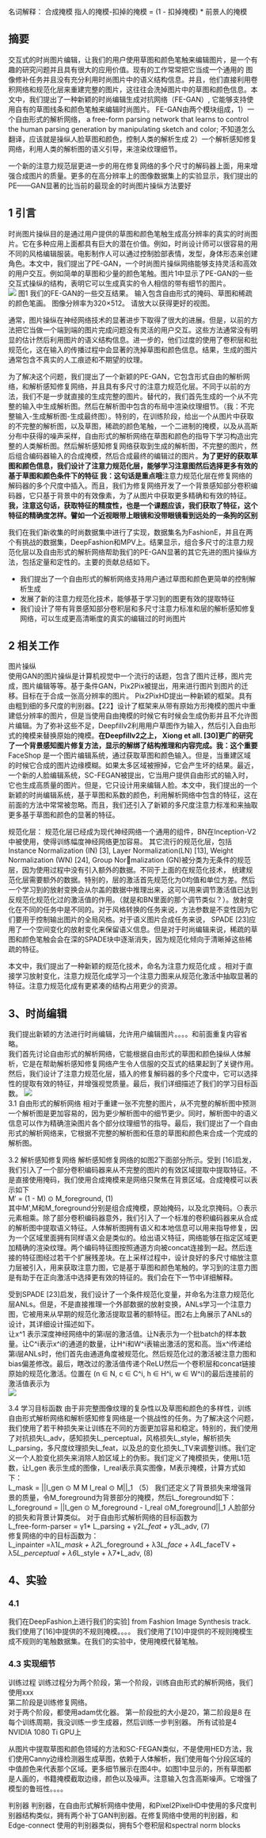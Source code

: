 名词解释：
合成掩模 指人的掩模-扣掉的掩模 = (1 - 扣掉掩模) * 前景人的掩模
## 摘要
交互式的时尚图片编辑，让我们的用户使用草图和颜色笔触来编辑图片，是一个有趣的研究问题并且具有很大的应用价值。现有的工作常常把它当成一个通用的 图像修补任务并且没有充分利用时尚图片中的语义结构信息。并且，他们直接利用卷积网络和规范化层来重建完整的图片，这往往会洗掉图片中的草图和颜色信息。本文中，我们提出了一种新颖的时尚编辑生成对抗网络（FE-GAN）, 它能够支持使用自有的草图线条和颜色笔触来编辑时尚图片。 FE-GAN由两个模块组成，1）一个自由形式的解析网络， a free-form parsing network that learns to control the human parsing generation by manipulating sketch and color; 不知道怎么翻译，应该就是操纵人脸草图和颜色，控制人类的解析生成
2）一个解析感知修复网络，利用人类的解析图的语义引导，来渲染纹理细节。

一个新的注意力规范层更进一步的用在修复网络的多个尺寸的解码器上面，用来增强合成图片的质量。更多的在高分辨率上的图像数据集上的实验显示，我们提出的PE——GAN显著的比当前的最现金的时尚图片操纵方法要好

## 1 引言

时尚图片操纵目的是通过用户提供的草图和颜色笔触生成高分辨率的真实的时尚图片。它在多种应用上面都具有巨大的潜在价值。例如，时尚设计师可以很容易的用不同的风格编辑服装。电影制作人可以通过控制脸部表情，发型，身体形态来创建角色。本文中，我们提出了PE-GAN，一个时尚图片操纵网络能够支持灵活和高效的用户交互。例如简单的草图和少量的颜色笔触。图片1中显示了PE-GAN的一些交互式操纵的结构，表明它可以生成真实的令人相信的带有细节的图片。    
![](.服饰造型编辑-PE-GAN-论文笔记_images/57e61421.png)
图1 我们的FE-GAN的一些交互结果。 输入包含自由形式的掩码、草图和稀疏的颜色笔画。 图像分辨率为320×512。 请放大以获得更好的视图。  

通常，图片操纵在神经网络技术的显著进步下取得了很大的进展。但是，以前的方法把它当做一个端到端的图片完成问题没有灵活的用户交互。这些方法通常没有明显的估计然后利用图片的语义结构信息。进一步的，他们过度的使用了卷积层和批规范化，这在输入的传播过程中会显著的洗掉草图和颜色信息。结果，生成的图片通常包含不真实的人工痕迹和不期望的纹理。  

为了解决这个问题，我们提出了一个新颖的PE-GAN，它包含形式自由的解析网络，和解析感知修复网络，并且具有多尺寸的注意力规范化层。不同于以前的方法，我们不是一步就直接的生成完整的图片。替代的，我们首先生成的一个从不完整的输入中生成解析图。然后在解析图中包含的布局中渲染纹理细节。（我：不完整输入-生成解析图-生成最终图）。特别的，在训练阶段，给出一个从图片中获取的不完整的解析图，以及草图，稀疏的颜色笔触，一个二进制的掩模，以及从高斯分布中获得的噪声采样，自由形式的解析网络在草图和颜色的指导下学习构造出完整的人类解析图。然后解析感知修复网络获取到生成的解析图，不完整的图片，然后组合编码器输入的合成掩模，然后合成最终的编辑过的图片。**为了更好的获取草图和颜色信息，我们设计了注意力规范化层，能够学习注意图然后选择更多有效的基于草图和颜色条件下的特征 我：这句话是重点哦**注意力规范化层在修复网络的解码器的多个尺度中插入。而且，我们为修复网络开发了一个背景感知部分卷积编码器，它只基于背景中的有效像素，为了从图片中获取更多精确和有效的特征。**我，注意这句话，获取特征的精度性，也是一个课题应该，我们获取了特征，这个特征的精确度怎样。譬如一个近视眼带上眼镜和没带眼镜看到远处的一条狗的区别**

我们在我们新收集的时尚数据集中进行了实现，数据集名为FashionE，并且在两个有挑战的数据集，DeepFashion和MPV上。结果显示，组合多尺寸的注意力规范化层以及自由形式的解析网络帮助我们的PE-GAN显著的其它先进的图片操纵方法，包括定量和定性的。主要的贡献总结如下。
- 我们提出了一个自由形式的解析网络支持用户通过草图和颜色更简单的控制解析生成
- 发展了新的注意力规范化技术，能够基于学习到的图更有效的提取特征
- 我们设计了带有背景感知部分卷积层和多尺寸注意力标准和层的解析感知修复网络，可以生成更高清晰度的真实的编辑过的时尚图片


## 2 相关工作
图片操纵  
使用GAN的图片操纵是计算机视觉中一个流行的话题，包含了图片迁移，图片完成，图片编辑等等。基于条件GAN，Pix2Pix被提出，用来进行图片到图片的迁移。目标在于合成一张高分辨率的图片。 Pix2PixHD提出一种新颖的框架。具有由粗到细的多尺度的判别器。【22】设计了框架来从带有原始方形掩模的图片中重建低分辨率的图片，但是当使用自由掩模的时候它有时候会生成伪影并且不允许图片编辑。为了弥补这些不足，Deepfillv2利用用户草图作为输入，然后引入自由形式的掩模来替换原始的掩模。**在Deepfillv2之上， Xiong et all. [30]更广的研究了一个背景感知图片修复方法，显示的解绑了结构推理和内容完成。我：这个重要**FaceShop 是一个图片编辑系统，通过获取草图和颜色输入。但是，当重建区域的时候它合成的图片边缘模糊。如果太多区域被擦掉，它会产生坏的结果。最近，一个新的人脸编辑系统，SC-FEGAN被提出，它当用户提供自由形式的输入时，它也生成高质量的图片。但是，它只设计用来编辑人脸。本文中，我们提出的一个新颖的时尚编辑系统，基于草图和系数的颜色，利用解析网络中包含的特征，这在前面的方法中常常被忽略。而且，我们还引入了新颖的多尺度注意力标准和来抽取更多基于草图和颜色的显著的特征。

规范化层：
规范化层已经成为现代神经网络一个通用的组件，BN在Inception-V2中被使用，使得训练幅度神经网络更加容易。 其它流行的规范化层，包括Instance Normalization (IN) [3], Layer Normalization(LN) [13], Weight Normalization (WN) [24], Group Normalization (GN)被分类为无条件的规范层，因为使用过程中没有引入额外的数据。不同于上面的在规范化技术， 统建规范化层需要额外的数据。特别的，层的激活首先规范化为0均值和单位方差。然后一个学习到的放射变换会从尔盖的数据中推理出来，这可以用来调节激活值已达到反规范化规范化过的激活值的作用。（就是和BN里面的那个调节类似？）。放射变化在不同的任务中是不同的。对于风格转换的任务来说，方法参数是不变性因为它们要用于控制输出图片的全局风格。对于语义图片合成任务来说， SPADE [23]应用了一个空间变化的放射变化来保留语义信息。但是对于时尚编辑来说，稀疏的草图和颜色笔触会会在深的SPADE块中逐渐消失，因为规范化倾向于清晰掉这些稀疏的特征。

本文中，我们提出了一种新颖的规范化技术，命名为注意力规范化成 。相对于直接学习放射变化，注意力规范化成学习一个注意力图来从规范化激活中抽取显著的特征。注意力规范化成有更紧凑的结构占用更少的资源。

## 3、时尚编辑
我们提出新颖的方法进行时尚编辑，允许用户编辑图片。。。。和前面重复内容省略。  
我们首先讨论自由形式的解析网络，它能根据自由形式的草图和颜色操纵人体解析，它是在帮助解析感知修复网络产生令人信服的交互式的结果起到了关键作用。然后，我们设计了注意力规范化层，插入的修复解码器的多个尺度中，它可以选择性的提取有效的特征，并增强视觉质量。最后，我们详细描述了我们的学习目标函数。
![](.服饰找新编辑-PE-GAN-论文笔记_images/bfcd5cd7.png)  
3.1 自由形式的解析网络
相对于重建一张不完整的图片，从不完整的解析图中预测一个解析图是更加容易的，因为更少解析图中的细节更少。同时，解析图中的语义信息可以作为精确渲染图片各个部分纹理细节的指导。最后，我们提出了一个自由形式的解析网络来，它根据不完整的解析图和任意的草图和颜色来合成一个完成的解析图。

3.2 解析感知修复网络
解析感知修复网络的如图2下面部分所示。受到 [16]启发，我们引入了一个部分卷积编码器来从不完整的图片的有效区域提取中提取特征。不是直接使用掩码，我们使用合成掩模来是网络只聚焦在背景区域。合成掩模可以表示如下   
    M′ = (1 - M) ⊙ M_foreground, (1)  
其中M',M和M_foreground分别是组合成掩模，原始掩码，以及北京掩码。⊙表示元素相乘。除了部分卷积编码器意外，我们引入了一个标准的卷积编码器来从合成的解析图中提取语义特征。人体解析图拥有语义和本地信息可以用来指导修复，因为一个区域里面拥有同样语义会是类似的。给出语义特征，网络能够在指定区域更加精确的渲染纹理。两个编码特征图按照通道方向被concat连接到一起。然后连接的特征图经过若干个扩展残差块。在上采样过程中，设计良好的多尺寸缩放注意力层被引入，用来获取注意力图，它是基于草图和颜色笔触的。学习到的注意力图是有助于在正向激活中选择更有效的特征的。我们会在下一节中详细解释。

受到SPADE [23]启发，我们设计了一个条件规范化变量，并命名为注意力规范化层ANLs。但是，不是直接推理一个外部数据的放射变换，ANLs学习一个注意力图，它被用来从早期的规范化激活提取显著的额特征。图2右上角展示了ANLs的设计，其详细设计描述如下。  
让x^1 表示深度神经网络中的第i层的激活值。让N表示为一个批batch的样本数量。让C^i表示x^i的通道的数量，让H^i和W^i表输出激活的宽和高。当x^i传递给第i层ANLs时，他们首先由通道角度被规范化。然后规范化过的激活被注意力图和bias偏差修改。最后，瞎改过的激活值传递个ReLU然后一个卷积层和concat链接原始的规范化激活。位置在 (n ∈ N, c ∈ C^i, h ∈ H^i, w ∈ W^i)的最后连接前的激活值表示为  
![](.服饰找新编辑-PE-GAN-论文笔记_images/bcf45524.png)  





3.4 学习目标函数
由于非完整图像纹理的复杂性以及草图和颜色的多样性，训练自由形式解析网络和解析感知修复网络是一个挑战性的任务。为了解决这个问题，我们使用了若干种损失来让训练在不同的方面更加容易和稳定。特别的，我们使用了对抗损失L_adv，感知损失L_perceptual，风格损失L_style，解析损失L_parsing，多尺度纹理损失L_feat，以及总的变化损失L_TV来调整训练。我们定义一个人脸变化损失来消除人脸区域上的伪影。我们定义了掩模损失，使用L1范数，让I_gen 表示生成的图像，I_real表示真实图像，M表示掩模，计算方式如下：  
L_mask = ||I_gen ⊙ M M I_real ⊙ M||_1  （5）
我们还定义了背景损失来增强背景的质量，令M_foreground为背景部分的掩模，然后L_foreground如下：  
L_foreground = ||I_gen ⊙ M_foreground - I_real ⊙M_foreground||_1
人脸部分的损失和背景计算类似。
对于自由形式解析网络的目标函数为  
L_free-form-parser = γ1* L_parsing + γ2*L_feat + γ3*L_adv, (7)  
修复网络的中的目标函数为：  
L_inpainter =λ1*L_mask + λ2*L_foreground + λ3*L_face + λ4*L_faceTV + λ5*L_perceptual + λ6*L_style + λ7*L_adv,  (8)


## 4、实验
### 4.1 
我们在DeepFashion上进行我们的实验] from Fashion Image Synthesis track.
我们使用了[16]中提供的不规则掩模。。。。
我们使用了[10]中提供的不规则掩模生成不规则的笔触数据集。在我们的实验中，使用掩模代替笔触。

### 4.3 实现细节
 训练过程
 训练过程分为两个阶段，第一个阶段，训练自由形式的解析网络，我们使用xxx  
 第二阶段是训练修复网络。  
 对于两个阶段，都使用adam优化器。
 第一阶段批的大小是20，第二阶段是8
 在每个训练周期，我没训练一步生成器，然后训练一步判别器。
 所有试验是4 NVIDIA 1080 Ti GPU上
 
 从图片中提取草图和颜色领域的方法和SC-FEGAN类似，不是使用HED方法，我们使用Canny边缘检测器生成草图，依赖于人体解析，我们使用每个分段区域的中值颜色来代表那个区域。更多细节展示在图4中。如图1中显示的，所有草图都是人画的，书籍掩模截取边缘，颜色以及噪声。注意输入包含高斯噪声。它增强了模型的鲁班性。。。。  
 
 判别器
 判别器，在自由形式解析网络中使用，和Pixel2PixelHD中使用的多尺度判别器结构类似，拥有两个补丁GAN判别器。在修复网络中使用的判别器，和 Edge-connect 使用的判别器类似，拥有5个卷积层和spectral norm blocks